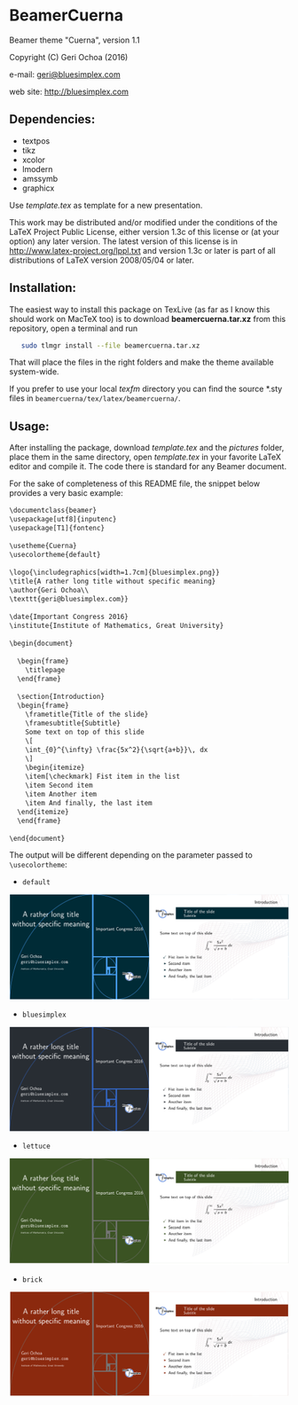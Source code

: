 BeamerCuerna
============

Beamer theme "Cuerna", version 1.1

Copyright (C) Geri Ochoa  (2016)

e-mail: geri@bluesimplex.com

web site: http://bluesimplex.com

Dependencies:
-------------

   - textpos
   - tikz
   - xcolor
   - lmodern
   - amssymb
   - graphicx

Use *template.tex* as template for a new presentation.

This work may be distributed and/or modified under the conditions of the LaTeX
Project Public License, either version 1.3c of this license or (at your option)
any later version. The latest version of this license is in
http://www.latex-project.org/lppl.txt and version 1.3c or later is part of all
distributions of LaTeX version 2008/05/04 or later.

Installation:
-------------
The easiest way to install this package on TexLive (as far as I know this
should work on MacTeX too) is to download **beamercuerna.tar.xz** 
from this repository, open a terminal and run

```bash
   sudo tlmgr install --file beamercuerna.tar.xz
```

That will place the files in the right folders and make the theme available
system-wide. 

If you prefer to use your local *texfm* directory you can find the source *.sty
files in `beamercuerna/tex/latex/beamercuerna/`.

Usage:
------
After installing the package, download *template.tex* and the *pictures*
folder, place them in the same directory, open *template.tex* in your favorite
LaTeX editor and compile it. The code there is standard for any Beamer
document.

For the sake of completeness of this README file, the snippet below provides a
very basic example:

```TeX
\documentclass{beamer}
\usepackage[utf8]{inputenc}
\usepackage[T1]{fontenc}

\usetheme{Cuerna}
\usecolortheme{default}

\logo{\includegraphics[width=1.7cm]{bluesimplex.png}}
\title{A rather long title without specific meaning}
\author{Geri Ochoa\\
\texttt{geri@bluesimplex.com}}

\date{Important Congress 2016}
\institute{Institute of Mathematics, Great University}

\begin{document}

  \begin{frame}
    \titlepage
  \end{frame}

  \section{Introduction}
  \begin{frame}
    \frametitle{Title of the slide}
    \framesubtitle{Subtitle}
    Some text on top of this slide
    \[
    \int_{0}^{\infty} \frac{5x^2}{\sqrt{a+b}}\, dx
    \]
    \begin{itemize}
    \item[\checkmark] Fist item in the list
    \item Second item
    \item Another item
    \item And finally, the last item
  \end{itemize}
  \end{frame}

\end{document}
```

The output will be different depending on the parameter passed to
`\usecolortheme`:

- `default`

![default](https://github.com/geriom/beamercuerna/blob/master/img/default.png
"Default Colour Theme")

- `bluesimplex`

![bluesimplex](https://github.com/geriom/beamercuerna/blob/master/img/bluesimplex.png
"Bluesimplex Colour Theme")

- `lettuce`

![lettuce](https://github.com/geriom/beamercuerna/blob/master/img/lettuce.png
"Lettuce Colour Theme")

- `brick`

![brick](https://github.com/geriom/beamercuerna/blob/master/img/brick.png
"Brick Colour Theme")
